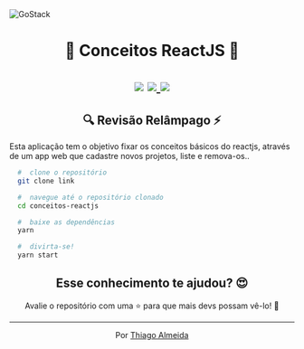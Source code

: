 <img alt="GoStack" src="https://storage.googleapis.com/golden-wind/bootcamp-gostack/header-desafios-new.png" />

<h1 align="center">
  🚀 Conceitos ReactJS 🚀
  <p align="center">
  <img src="https://img.shields.io/badge/tech-back--end-green" />

  <a href="https://reactjs.org/">
    <img src="https://img.shields.io/badge/framework-nodejs-green" />
  </a>

  <a href="https://github.com/Rocketseat">
    <img src="https://img.shields.io/badge/source-rocketseat-blueviolet" />
  </a>
  </p>
</h1>

<h2 align="center">
  🔍 Revisão Relâmpago ⚡
</h2>

<p>
  Esta aplicação tem o objetivo fixar os conceitos básicos do reactjs, através de um app web que cadastre novos projetos, liste e remova-os..
</p>

```bash
  #  clone o repositório
  git clone link

  #  navegue até o repositório clonado
  cd conceitos-reactjs

  #  baixe as dependências
  yarn

  #  divirta-se!
  yarn start
```
<h2 align="center">
  Esse conhecimento te ajudou? 😍
</h2>

<p align="center">
  Avalie o repositório com uma ⭐ para que mais devs possam vê-lo! 🚀
</p>

<hr>

<p align="center">
  Por <a href="https://www.linkedin.com/in/thiago-almeida-54140b128/">Thiago Almeida</a>
</p>
